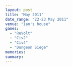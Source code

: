 ```yaml
---
layout: post
title: "May 2011"
date_range: "22-23 May 2011"
venue: "Ian's house"
games:
  - "ReVolt"
  - "Civ2"
  - "Civ4"
  - "Dungeon Siege"
memories:
summary:
---
```

